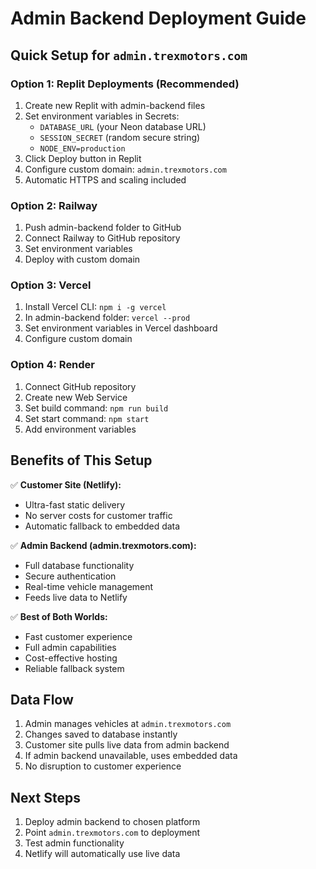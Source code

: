 # Admin Backend Deployment Guide

## Quick Setup for `admin.trexmotors.com`

### Option 1: Replit Deployments (Recommended)
1. Create new Replit with admin-backend files
2. Set environment variables in Secrets:
   - `DATABASE_URL` (your Neon database URL)
   - `SESSION_SECRET` (random secure string)
   - `NODE_ENV=production`
3. Click Deploy button in Replit
4. Configure custom domain: `admin.trexmotors.com`
5. Automatic HTTPS and scaling included

### Option 2: Railway
1. Push admin-backend folder to GitHub
2. Connect Railway to GitHub repository
3. Set environment variables
4. Deploy with custom domain

### Option 3: Vercel
1. Install Vercel CLI: `npm i -g vercel`
2. In admin-backend folder: `vercel --prod`
3. Set environment variables in Vercel dashboard
4. Configure custom domain

### Option 4: Render
1. Connect GitHub repository
2. Create new Web Service
3. Set build command: `npm run build`
4. Set start command: `npm start`
5. Add environment variables

## Benefits of This Setup

✅ **Customer Site (Netlify):**
- Ultra-fast static delivery
- No server costs for customer traffic
- Automatic fallback to embedded data

✅ **Admin Backend (admin.trexmotors.com):**
- Full database functionality
- Secure authentication
- Real-time vehicle management
- Feeds live data to Netlify

✅ **Best of Both Worlds:**
- Fast customer experience
- Full admin capabilities
- Cost-effective hosting
- Reliable fallback system

## Data Flow
1. Admin manages vehicles at `admin.trexmotors.com`
2. Changes saved to database instantly
3. Customer site pulls live data from admin backend
4. If admin backend unavailable, uses embedded data
5. No disruption to customer experience

## Next Steps
1. Deploy admin backend to chosen platform
2. Point `admin.trexmotors.com` to deployment
3. Test admin functionality
4. Netlify will automatically use live data